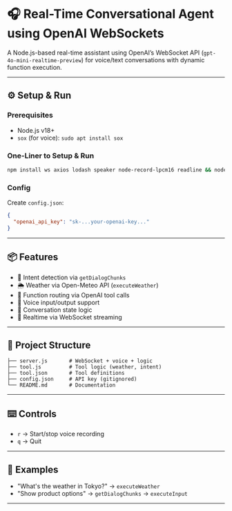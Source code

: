 # 🎧 Real-Time Conversational Agent using OpenAI WebSockets

A Node.js-based real-time assistant using OpenAI’s WebSocket API (`gpt-4o-mini-realtime-preview`) for voice/text conversations with dynamic function execution.

---

## ⚙️ Setup & Run

### Prerequisites

* Node.js v18+
* `sox` (for voice): `sudo apt install sox`

### One-Liner to Setup & Run

```bash
npm install ws axios lodash speaker node-record-lpcm16 readline && node server.js
```

### Config

Create `config.json`:

```json
{
  "openai_api_key": "sk-...your-openai-key..."
}
```

---

## 📦 Features

* 🧠 Intent detection via `getDialogChunks`
* 🌦️ Weather via Open-Meteo API (`executeWeather`)
* 🧰 Function routing via OpenAI tool calls
* 🎤 Voice input/output support
* 🔄 Conversation state logic
* 📡 Realtime via WebSocket streaming

---

## 📁 Project Structure

```
├── server.js       # WebSocket + voice + logic
├── tool.js         # Tool logic (weather, intent)
├── tool.json       # Tool definitions
├── config.json     # API key (gitignored)
└── README.md       # Documentation
```

---

## ⌨️ Controls

* `r` → Start/stop voice recording
* `q` → Quit

---

## 💬 Examples

* "What's the weather in Tokyo?" → `executeWeather`
* "Show product options" → `getDialogChunks` → `executeInput`

---

